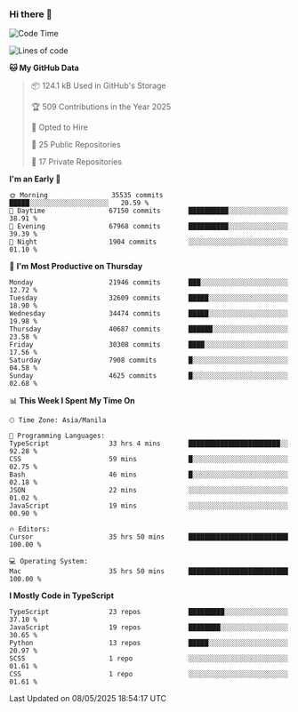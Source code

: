 ### Hi there 👋

<!--START_SECTION:waka-->
![Code Time](http://img.shields.io/badge/Code%20Time-1%2C717%20hrs%2048%20mins-blue)

![Lines of code](https://img.shields.io/badge/From%20Hello%20World%20I%27ve%20Written-65.2%20million%20lines%20of%20code-blue)

**🐱 My GitHub Data** 

> 📦 124.1 kB Used in GitHub's Storage 
 > 
> 🏆 509 Contributions in the Year 2025
 > 
> 💼 Opted to Hire
 > 
> 📜 25 Public Repositories 
 > 
> 🔑 17 Private Repositories 
 > 
**I'm an Early 🐤** 

```text
🌞 Morning                35535 commits       █████░░░░░░░░░░░░░░░░░░░░   20.59 % 
🌆 Daytime                67150 commits       ██████████░░░░░░░░░░░░░░░   38.91 % 
🌃 Evening                67968 commits       ██████████░░░░░░░░░░░░░░░   39.39 % 
🌙 Night                  1904 commits        ░░░░░░░░░░░░░░░░░░░░░░░░░   01.10 % 
```
📅 **I'm Most Productive on Thursday** 

```text
Monday                   21946 commits       ███░░░░░░░░░░░░░░░░░░░░░░   12.72 % 
Tuesday                  32609 commits       █████░░░░░░░░░░░░░░░░░░░░   18.90 % 
Wednesday                34474 commits       █████░░░░░░░░░░░░░░░░░░░░   19.98 % 
Thursday                 40687 commits       ██████░░░░░░░░░░░░░░░░░░░   23.58 % 
Friday                   30308 commits       ████░░░░░░░░░░░░░░░░░░░░░   17.56 % 
Saturday                 7908 commits        █░░░░░░░░░░░░░░░░░░░░░░░░   04.58 % 
Sunday                   4625 commits        █░░░░░░░░░░░░░░░░░░░░░░░░   02.68 % 
```


📊 **This Week I Spent My Time On** 

```text
🕑︎ Time Zone: Asia/Manila

💬 Programming Languages: 
TypeScript               33 hrs 4 mins       ███████████████████████░░   92.28 % 
CSS                      59 mins             █░░░░░░░░░░░░░░░░░░░░░░░░   02.75 % 
Bash                     46 mins             █░░░░░░░░░░░░░░░░░░░░░░░░   02.18 % 
JSON                     22 mins             ░░░░░░░░░░░░░░░░░░░░░░░░░   01.02 % 
JavaScript               19 mins             ░░░░░░░░░░░░░░░░░░░░░░░░░   00.90 % 

🔥 Editors: 
Cursor                   35 hrs 50 mins      █████████████████████████   100.00 % 

💻 Operating System: 
Mac                      35 hrs 50 mins      █████████████████████████   100.00 % 
```

**I Mostly Code in TypeScript** 

```text
TypeScript               23 repos            █████████░░░░░░░░░░░░░░░░   37.10 % 
JavaScript               19 repos            ████████░░░░░░░░░░░░░░░░░   30.65 % 
Python                   13 repos            █████░░░░░░░░░░░░░░░░░░░░   20.97 % 
SCSS                     1 repo              ░░░░░░░░░░░░░░░░░░░░░░░░░   01.61 % 
CSS                      1 repo              ░░░░░░░░░░░░░░░░░░░░░░░░░   01.61 % 
```




 Last Updated on 08/05/2025 18:54:17 UTC
<!--END_SECTION:waka-->
